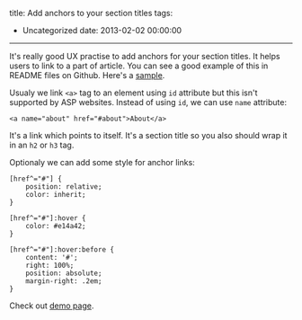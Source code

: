 title: Add anchors to your section titles
tags:
  - Uncategorized
date: 2013-02-02 00:00:00
---

It's really good UX practise to add anchors for your section titles. It helps users to link to a part of article. You can see a good example of this in README files on Github. Here's a [sample](https://github.com/Idered/zen-form).

Usualy we link `<a>` tag to an element using `id` attribute but this isn't supported by ASP websites. Instead of using `id`, we can use `name` attribute:

```
<a name="about" href="#about">About</a>
```

It's a link which points to itself. It's a section title so you also should wrap it in an `h2` or `h3` tag.

Optionaly we can add some style for anchor links:

```
[href^="#"] {
    position: relative;
    color: inherit;
}

[href^="#"]:hover {
    color: #e14a42;
}

[href^="#"]:hover:before {
    content: '#';
    right: 100%;
    position: absolute;
    margin-right: .2em;
}
```

Check out [demo page](/demo/add-anchors-to-your-section-titles).